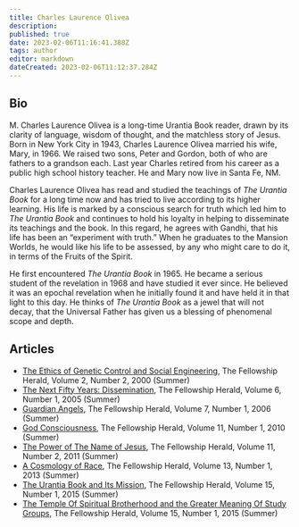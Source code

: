 ```yaml
---
title: Charles Laurence Olivea
description:
published: true
date: 2023-02-06T11:16:41.388Z
tags: author
editor: markdown
dateCreated: 2023-02-06T11:12:37.284Z
---
```


## Bio

M. Charles Laurence Olivea is a long-time Urantia Book reader, drawn by its clarity of language, wisdom of thought, and the matchless story of Jesus. Born in New York City in 1943, Charles Laurence Olivea married his wife, Mary, in 1966. We raised two sons, Peter and Gordon, both of who are fathers to a grandson each. Last year Charles retired from his career as a public high school history teacher. He and Mary now live in Santa Fe, NM.

Charles Laurence Olivea has read and studied the teachings of _The Urantia Book_ for a long time now and has tried to live according to its higher learning. His life is marked by a conscious search for truth which led him to _The Urantia Book_ and continues to hold his loyalty in helping to disseminate its teachings and the book. In this regard, he agrees with Gandhi, that his life has been an “experiment with truth.” When he graduates to the Mansion Worlds, he would like his life to be assessed, by any who might care to do it, in terms of the Fruits of the Spirit.

He first encountered _The Urantia Book_ in 1965. He became a serious student of the revelation in 1968 and have studied it ever since. He believed it was an epochal revelation when he initially found it and have held it in that light to this day. He thinks of _The Urantia Book_ as a jewel that will not decay, that the Universal Father has given us a blessing of phenomenal scope and depth.

## Articles

- [The Ethics of Genetic Control and Social Engineering](/en/article/Charles_Laurence_Olivea/The_Ethics_of_Genetic_Control_and_Social_Engineering), The Fellowship Herald, Volume 2, Number 2, 2000 (Summer)
- [The Next Fifty Years: Dissemination](/en/article/Charles_Laurence_Olivea/The_Next_Fifty_Years_Dissemination), The Fellowship Herald, Volume 6, Number 1, 2005 (Summer)
- [Guardian Angels](/en/article/Charles_Laurence_Olivea/Guardian_Angels), The Fellowship Herald, Volume 7, Number 1, 2006 (Summer)
- [God Consciousness](/en/article/Charles_Laurence_Olivea/God_Consciousness), The Fellowship Herald, Volume 11, Number 1, 2010 (Summer)
- [The Power of The Name of Jesus](/en/article/Charles_Laurence_Olivea/The_Power_of_The_Name_of_Jesus), The Fellowship Herald, Volume 11, Number 2, 2011 (Summer)
- [A Cosmology of Race](/en/article/Charles_Laurence_Olivea/A_Cosmology_of_Race), The Fellowship Herald, Volume 13, Number 1, 2013 (Summer)
- [The Urantia Book and Its Mission](/en/article/Charles_Laurence_Olivea/The_Urantia_Book_and_Its_Mission), The Fellowship Herald, Volume 15, Number 1, 2015 (Summer)
- [The Temple Of Spiritual Brotherhood and the Greater Meaning Of Study Groups](/en/article/Charles_Laurence_Olivea/The_Temple_Of_Spiritual_Brotherhood_and_the_Greater_Meaning_Of_Study_Groups), The Fellowship Herald, Volume 15, Number 1, 2015 (Summer)


